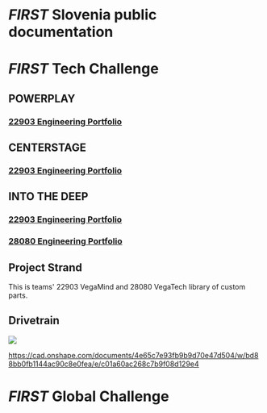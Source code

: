 # _FIRST_ Slovenia public documentation

# _FIRST_ Tech Challenge
## POWERPLAY
### [**22903 Engineering Portfolio**](22903-VegaMind/EP-22903-2022.pdf)
<!-- <p><a href="22903-VegaMind/EP-22903-2022.pdf">22903 Engineering Portfolio</a></p> -->

## CENTERSTAGE
### [**22903 Engineering Portfolio**](22903-VegaMind/EP-22903-2023.pdf)

## INTO THE DEEP
### [**22903 Engineering Portfolio**](22903-VegaMind/EP-22903-2024.pdf)
### [**28080 Engineering Portfolio**](28080-VegaTech/EP-28080-2024.pdf)

## Project Strand
This is teams' 22903 VegaMind and 28080 VegaTech library of custom parts.

## Drivetrain
![](Strand/fahrgestehll.png)

https://cad.onshape.com/documents/4e65c7e93fb9b9d70e47d504/w/bd88bb0fb1144ac90c8e0fea/e/c01a60ac268c7b9f08d129e4


# _FIRST_ Global Challenge

